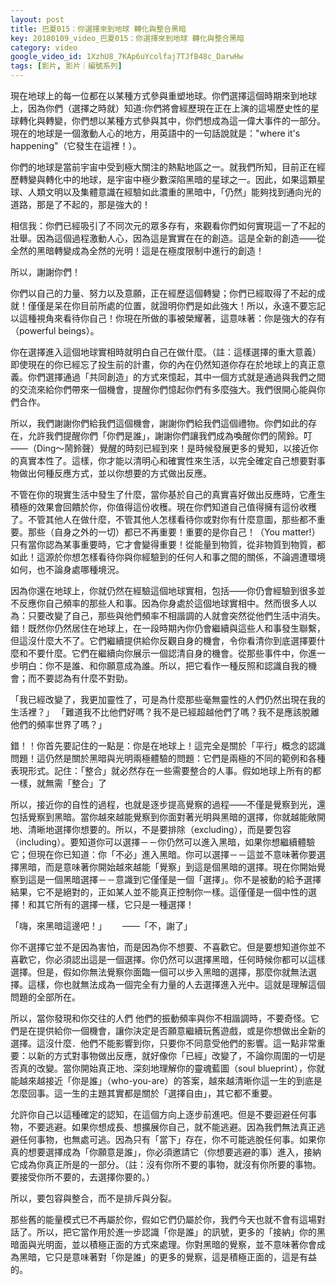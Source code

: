 ```yaml
---
layout: post
title: 巴夏015：你選擇來到地球 轉化與整合黑暗
key: 20180109_video_巴夏015：你選擇來到地球 轉化與整合黑暗
category: video
google_video_id: 1XzhU8_7KAp6uYcolfaj7TJfB48c_DarwHw
tags: [影片, 影片｜編號系列]
---
```



現在地球上的每一位都在以某種方式參與重塑地球。你們選擇這個時期來到地球上，因為你們（選擇之時就）知道:你們將會經歷現在正在上演的這場歷史性的星球轉化與轉變，你們想以某種方式參與其中，你們想成為這一偉大事件的一部分。現在的地球是一個激動人心的地方，用英語中的一句話說就是："where it's happening"（它發生在這裡！）。

你們的地球是當前宇宙中受到極大關注的熱點地區之一。就我們所知，目前正在經歷轉變與轉化中的地球，是宇宙中極少數深陷黑暗的星球之一。因此，如果這顆星球、人類文明以及集體意識在經驗如此濃重的黑暗中，「仍然」能夠找到通向光的道路，那是了不起的，那是強大的！

相信我：你們已經吸引了不同次元的眾多存有，來觀看你們如何實現這一了不起的壯舉。因為這個過程激動人心，因為這是實實在在的創造。這是全新的創造——從全然的黑暗轉變成為全然的光明！這是在極度限制中進行的創造！

所以，謝謝你們！

你們以自己的力量、努力以及意願，正在經歷這個轉變；你們已經取得了不起的成就！僅僅是呆在你目前所處的位置，就證明你們是如此強大！所以，永遠不要忘記以這種視角來看待你自己！你現在所做的事被榮耀著，這意味著：你是強大的存有（powerful beings）。

你在選擇進入這個地球實相時就明白自己在做什麼。（註：這樣選擇的重大意義）即使現在的你已經忘了投生前的計畫，你的內在仍然知道你存在於地球上的真正意義。你們選擇通過「共同創造」的方式來憶起，其中一個方式就是通過與我們之間的交流來給你們帶來一個機會，提醒你們憶起你們有多麼強大。我們很開心能與你們合作。

所以，我們謝謝你們給我們這個機會，謝謝你們給我們這個禮物。你們如此的存在，允許我們提醒你們「你們是誰」，謝謝你們讓我們成為喚醒你們的鬧鈴。叮——（Ding～鬧鈴聲）覺醒的時刻已經到來！是時候發展更多的覺知，以接近你的真實本性了。這樣，你才能以清明心和確實性來生活，以完全確定自己想要對事物做出何種反應方式，並以你想要的方式做出反應。

不管在你的現實生活中發生了什麼，當你基於自己的真實喜好做出反應時，它產生積極的效果會回饋於你，你值得這份收穫。現在你們知道自己值得擁有這份收穫了。不管其他人在做什麼，不管其他人怎樣看待你或對你有什麼意圖，那些都不重要。那些（自身之外的一切）都已不再重要！重要的是你自己！（You matter!）只有當你認為某事重要時，它才會變得重要！從能量到物質，從非物質到物質，都如此！這源於你想怎樣看待你與你經驗到的任何人和事之間的關係，不論週遭環境如何，也不論身處哪種境況。

因為你還在地球上，你就仍然在經驗這個地球實相，包括——你仍會經驗到很多並不反應你自己頻率的那些人和事。因為你身處於這個地球實相中。然而很多人以為：只要改變了自己，那些與他們頻率不相諧調的人就會突然從他們生活中消失。錯！既然你仍然居住在地球上，在一段時期內你仍會繼續與這些人和事發生聯繫，但這沒什麼大不了。它們繼續提供給你反觀自身的機會，令你看清你到底選擇要什麼和不要什麼。它們在繼續向你展示一個認清自身的機會。從那些事件中，你進一步明白：你不是誰、和你願意成為誰。所以，把它看作一種反照和認識自我的機會；而不要認為有什麼不對勁。

「我已經改變了，我更加靈性了，可是為什麼那些毫無靈性的人們仍然出現在我的生活裡？」
「難道我不比他們好嗎？我不是已經超越他們了嗎？我不是應該脫離他們的頻率世界了嗎？」

錯！！你首先要記住的一點是：你是在地球上！這完全是關於「平行」概念的認識問題！這仍然是關於黑暗與光明兩極體驗的問題：它們是兩極的不同的範例和各種表現形式。記住：「整合」就必然存在一些需要整合的人事。假如地球上所有的都一樣，就無需「整合」了

所以，接近你的自性的過程，也就是逐步提高覺察的過程——不僅是覺察到光，還包括覺察到黑暗。當你越來越能覺察到你面對著光明與黑暗的選擇，你就越能敞開地、清晰地選擇你想要的。所以，不是要排除（excluding），而是要包容（including）。要知道你可以選擇－－你仍然可以進入黑暗，如果你想繼續體驗它；但現在你已知道：你「不必」進入黑暗。你可以選擇－－這並不意味著你要選擇黑暗，而是意味著你開始越來越能「覺察」到這是個黑暗的選擇。現在你開始覺察到這是一個黑暗選擇－－意識到它僅僅是一個「選擇」。你不是被動的給予選擇結果，它不是絕對的，正如某人並不能真正控制你一樣。這僅僅是一個中性的選擇！和其它所有的選擇一樣，它只是一種選擇！

「嗨，來黑暗這邊吧！」　　
——「不，謝了」

你不選擇它並不是因為害怕，而是因為你不想要、不喜歡它。但是要想知道你並不喜歡它，你必須認出這是一個選擇。你仍然可以選擇黑暗，任何時候你都可以這樣選擇。但是，假如你無法覺察你面臨一個可以步入黑暗的選擇，那麼你就無法選擇。這樣，你也就無法成為一個完全有力量的人去選擇進入光中。這就是理解這個問題的全部所在。

所以，當你發現和你交往的人們 他們的振動頻率與你不相諧調時，不要奇怪。它們是在提供給你一個機會，讓你決定是否願意繼續玩舊遊戲，或是你想做出全新的選擇。這沒什麼．他們不能影響到你，只要你不同意受他們的影響。這一點非常重要：以新的方式對事物做出反應，就好像你「已經」改變了，不論你周圍的一切是否真的改變。當你開始真正地、深刻地理解你的靈魂藍圖（soul blueprint），你就能越來越接近「你是誰」（who-you-are）的答案，越來越清晰你這一生的到底是怎麼回事。這一生的主題其實都是關於「選擇自由」，其它都不重要。

允許你自己以這種確定的認知，在這個方向上逐步前進吧。但是不要迴避任何事物，不要逃避。如果你想成長、想擴展你自己，就不能逃避。因為我們無法真正逃避任何事物，也無處可逃。因為只有「當下」存在，你不可能逃脫任何事。如果你真的想要選擇成為「你願意是誰」，你必須邀請它（你想要逃避的事）進入，接納它成為你真正所是的一部分。（註：沒有你所不要的事物，就沒有你所要的事物。要接受你所不要的，去選擇你要的。）

所以，要包容與整合，而不是排斥與分裂。

那些舊的能量模式已不再屬於你，假如它們仍屬於你，我們今天也就不會有這場對話了。所以，把它當作用於進一步認識「你是誰」的訊號，更多的「接納」你的黑暗面與光明面，並以積極正面的方式來處理。你對黑暗的覺察，並不意味著你會成為黑暗，它只是意味著對「你是誰」的更多的覺察，這是積極正面的，這是有益的。
